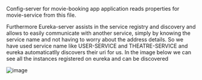 Config-server for movie-booking app application reads properties for movie-service from this file. 

Furthermore Eureka-server assists in the service registry and discovery and allows to easily communicate with another service, simply by knowing the service name and not having to worry about the address details. So we have used service 
name like USER-SERVICE and THEATRE-SERVICE and eureka automaticatlly discovers their uri for us. In the image below we can see all the instances registered on eureka and can be discovered

![image](https://github.com/user-attachments/assets/79f7c922-66b8-4cfc-875d-983946ab3fd8)
